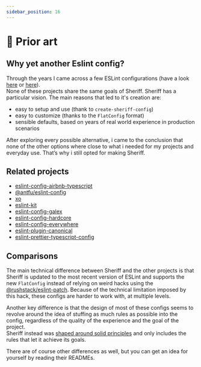 ```yaml
---
sidebar_position: 16
---
```


# 🧐 Prior art

## Why yet another Eslint config?

Through the years I came across a few ESLint configurations (have a look [here](./prior-art.md#related-projects) or [here](https://github.com/dustinspecker/awesome-eslint#configs)).<br />
None of these projects share the same goals of Sheriff. Sheriff has a particular vision. The main reasons that led to it's creation are:

- easy to setup and use (thank to `create-sheriff-config`)
- easy to customize (thanks to the `FlatConfig` format)
- sensible defaults, based on years of real world experience in production scenarios

After exploring every possible alternative, i came to the conclusion that none of the other options where close to what i needed for my projects and everyday use. That’s why i still opted for making Sheriff.

## Related projects

- [eslint-config-airbnb-typescript](https://github.com/iamturns/eslint-config-airbnb-typescript)
- [@antfu/eslint-config](https://github.com/antfu/eslint-config)
- [xo](https://github.com/xojs/xo)
- [eslint-kit](https://github.com/eslint-kit/eslint-kit)
- [eslint-config-galex](https://github.com/ljosberinn/eslint-config-galex)
- [eslint-config-hardcore](https://github.com/EvgenyOrekhov/eslint-config-hardcore)
- [eslint-config-everywhere](https://github.com/locol23/eslint-config-everywhere)
- [eslint-plugin-canonical](https://github.com/gajus/eslint-plugin-canonical)
- [eslint-prettier-typescript-config](https://github.com/moia-oss/eslint-prettier-typescript-config)

## Comparisons

The main technical difference between Sheriff and the other projects is that Sheriff is updated to the most recent version of ESLint and supports the new `FlatConfig` instead of relying on weird hacks using the [@rushstack/eslint-patch](https://www.npmjs.com/package/@rushstack/eslint-patch). Because of the technical limitation imposed by this hack, these configs are harder to work with, at multiple levels.

Another key difference is that the design of most of these configs seems to revolve around the idea of stuffing as much rules as possible into the config, regardless of the quality of the experience and the goal of the project.<br />
Sheriff instead was [shaped around solid principles](./core-philosophy/criteria.md) and only includes the rules that let it achieve its goals.

There are of course other differences as well, but you can get an idea for yourself by reading their READMEs.

